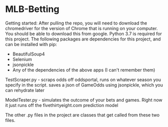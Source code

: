 # MLB-Betting
Getting started:
After pulling the repo, you will need to download the chromedriver for the version of Chrome that is running on your computer. You should be able to download this from google. Python 3.7 is required for this project.
The following packages are dependencies for this project, and can be installed with pip:
  * BeautifulSoup4
  * Selenium
  * jsonpickle
  * Any of the dependencies of the above apps (I can't remember them)


TestScraper.py - scraps odds off oddsportal, runs on whatever season you specify in the script. saves a json of GameOdds using jsonpickle, which you can rehydrate later

ModelTester.py - simulates the outcome of your bets and games. Right now it just runs off the fivethirtyeight.com prediction model

The other .py files in the project are classes that get called from these two files.
